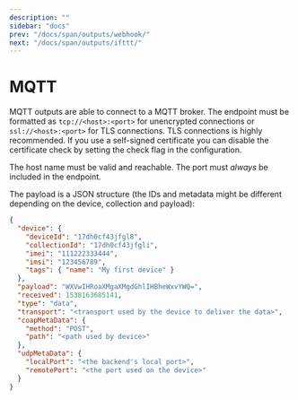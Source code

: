```yaml
---
description: ""
sidebar: "docs"
prev: "/docs/span/outputs/webhook/"
next: "/docs/span/outputs/ifttt/"
---
```


# MQTT

MQTT outputs are able to connect to a MQTT broker. The endpoint must be
formatted as `tcp://<host>:<port>` for unencrypted connections or
`ssl://<host>:<port>` for TLS connections. TLS connections is highly
recommended. If you use a self-signed certificate you can disable the
certificate check by setting the check flag in the configuration.

The host name must be valid and reachable. The port must _always_ be included
in the endpoint.

The payload is a JSON structure (the IDs and metadata might be different
depending on the device, collection and payload):

```json
{
  "device": {
    "deviceId": "17dh0cf43jfgl8",
    "collectionId": "17dh0cf43jfgli",
    "imei": "111222333444",
    "imsi": "123456789",
    "tags": { "name": "My first device" }
  },
  "payload": "WXVwIHRoaXMgaXMgdGhlIHBheWxvYWQ=",
  "received": 1538163685141,
  "type": "data",
  "transport": "<transport used by the device to deliver the data>",
  "coapMetaData": {
    "method": "POST",
    "path": "<path used by device>"
  },
  "udpMetaData": {
    "localPort": "<the backend's local port>",
    "remotePort": "<the port used on the device>"
  }
}
```
